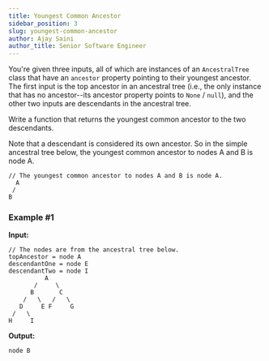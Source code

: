 ```yaml
---
title: Youngest Common Ancestor
sidebar_position: 3
slug: youngest-common-ancestor
author: Ajay Saini
author_title: Senior Software Engineer
---
```


You're given three inputs, all of which are instances of an `AncestralTree` class that have an `ancestor` property pointing to their youngest ancestor. The first input is the top ancestor in an ancestral tree (i.e., the only instance that has no ancestor--its ancestor property points to `None` / `null`), and the other two inputs are descendants in the ancestral tree.

Write a function that returns the youngest common ancestor to the two descendants.

Note that a descendant is considered its own ancestor. So in the simple ancestral tree below, the youngest common ancestor to nodes A and B is node A.

```
// The youngest common ancestor to nodes A and B is node A.
  A
 /
B
```

### Example #1
**Input:**
```
// The nodes are from the ancestral tree below.
topAncestor = node A
descendantOne = node E
descendantTwo = node I
          A
       /     \
      B       C
    /   \   /   \
   D     E F     G
 /   \
H     I
```

**Output:**
```
node B
```